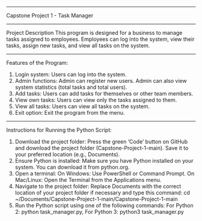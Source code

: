 ________________________________________
Capstone Project 1 - Task Manager
________________________________________
Project Description
This program is designed for a business to manage tasks assigned to employees. Employees can log into the system, view their tasks, assign new tasks, and view all tasks on the system.
________________________________________
Features of the Program:
1.	Login system: Users can log into the system.
2.	Admin functions: Admin can register new users. Admin can also view system statistics (total tasks and total users).
3.	Add tasks: Users can add tasks for themselves or other team members.
4.	View own tasks: Users can view only the tasks assigned to them.
5.	View all tasks: Users can view all tasks on the system.
6.	Exit option: Exit the program from the menu.
________________________________________
Instructions for Running the Python Script:
1.	Download the project folder: Press the green ‘Code’ button on GitHub and download the project folder (Capstone-Project-1-main). Save it to your preferred location (e.g., Documents).
2.	Ensure Python is installed: Make sure you have Python installed on your system. You can download it from python.org.
3.	Open a terminal: On Windows: Use PowerShell or Command Prompt. On Mac/Linux: Open the Terminal from the Applications menu.
4.	Navigate to the project folder: Replace Documents with the correct location of your project folder if necessary and type this command:
 cd ~/Documents/Capstone-Project-1-main/Capstone-Project-1-main
5.	Run the Python script using one of the following commands: For Python 2: python task_manager.py, For Python 3: python3 task_manager.py

